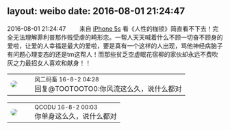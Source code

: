 layout: weibo
date: 2016-08-01 21:24:47
---
<meta name="referrer" content="no-referrer" />

2016-08-01 21:24:47  &nbsp;&nbsp;&nbsp;&nbsp;&nbsp;&nbsp; 来自 <a href="sinaweibo://customweibosource" rel="nofollow">iPhone 5s</a>
看《人性的枷锁》简直看不下去！完全无法理解菲利普那作贱受虐的畸形恋。一帮人天天喊着什么不顾一切奋不顾身的爱啦，让爱的人幸福是最大的爱啦，要是真有一个这样的人出现，骂他神经病脑子有问题心理变态的还是tm这帮人！而那些贫乏空虚眠花宿柳的家伙却永远不费吹灰之力最招女人喜欢和献身！！ ​​​

<table style="width: 100%;">
  <tr>
    <td style="width: 40px;"><img style="border-radius:50%" src="https://tva3.sinaimg.cn/crop.0.0.639.639.50/6d2a6003jw8f3idy69w2gj20hs0hrt9g.jpg?KID=imgbed,tva&Expires=1624464470&ssig=3KXXKN1HCu"></td>
    <td colspan="2"><small>风二码畜 16-8-2 04:28</small><br/>回复@TOOTOOTO0:你风流这么久，说什么都对</td>
  </tr>
</table>

<table style="width: 100%;">
  <tr>
    <td style="width: 40px;"><img style="border-radius:50%" src="https://tvax1.sinaimg.cn/crop.0.0.512.512.50/6b69631dly8g0l3egwcbcj20e80e8dfu.jpg?KID=imgbed,tva&Expires=1624464470&ssig=uOqqWNe27P"></td>
    <td colspan="2"><small>QCODU 16-8-2 00:03</small><br/>你单身这么久，说什么都对</td>
  </tr>
</table>
